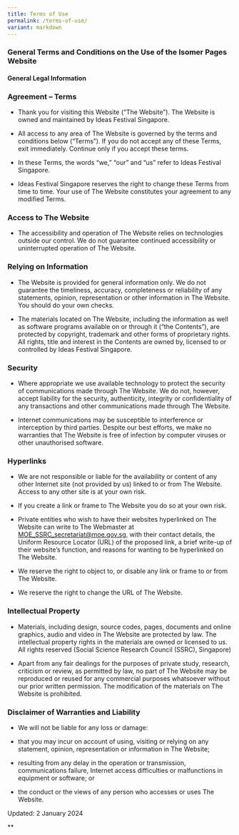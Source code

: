 ```yaml
---
title: Terms of Use
permalink: /terms-of-use/
variant: markdown
---
```

### **General Terms and Conditions on the Use of the Isomer Pages Website**

#### **General Legal Information**



### Agreement – Terms

*   Thank you for visiting this Website (“The Website”). The Website is owned and maintained by Ideas Festival Singapore.
    
*   All access to any area of The Website is governed by the terms and conditions below (“Terms”). If you do not accept any of these Terms, exit immediately. Continue only if you accept these terms.
    
*   In these Terms, the words “we,” “our” and “us” refer to Ideas Festival Singapore.
    
*   Ideas Festival Singapore reserves the right to change these Terms from time to time. Your use of The Website constitutes your agreement to any modified Terms.
    

### Access to The Website

*   The accessibility and operation of The Website relies on technologies outside our control. We do not guarantee continued accessibility or uninterrupted operation of The Website.
    

### Relying on Information

*   The Website is provided for general information only. We do not guarantee the timeliness, accuracy, completeness or reliability of any statements, opinion, representation or other information in The Website. You should do your own checks.
    
*   The materials located on The Website, including the information as well as software programs available on or through it (“the Contents”), are protected by copyright, trademark and other forms of proprietary rights. All rights, title and interest in the Contents are owned by, licensed to or controlled by Ideas Festival Singapore.
    

### Security

*   Where appropriate we use available technology to protect the security of communications made through The Website. We do not, however, accept liability for the security, authenticity, integrity or confidentiality of any transactions and other communications made through The Website.
    
*   Internet communications may be susceptible to interference or interception by third parties. Despite our best efforts, we make no warranties that The Website is free of infection by computer viruses or other unauthorised software.
    

### Hyperlinks

*   We are not responsible or liable for the availability or content of any other Internet site (not provided by us) linked to or from The Website. Access to any other site is at your own risk.
    
*   If you create a link or frame to The Website you do so at your own risk.
    
*   Private entities who wish to have their websites hyperlinked on The Website can write to The Webmaster at [MOE\_SSRC\_secretariat@moe.gov.sg](mailto:MOE_SSRC_secretariat@moe.gov.sg), with their contact details, the Uniform Resource Locator (URL) of the proposed link, a brief write-up of their website’s function, and reasons for wanting to be hyperlinked on The Website.
    
*   We reserve the right to object to, or disable any link or frame to or from The Website.
    
*   We reserve the right to change the URL of The Website.
    

### Intellectual Property

*   Materials, including design, source codes, pages, documents and online graphics, audio and video in The Website are protected by law. The intellectual property rights in the materials are owned or licensed to us. All rights reserved (Social Science Research Council (SSRC), Singapore)
    
*   Apart from any fair dealings for the purposes of private study, research, criticism or review, as permitted by law, no part of The Website may be reproduced or reused for any commercial purposes whatsoever without our prior written permission. The modification of the materials on The Website is prohibited.
    

### Disclaimer of Warranties and Liability

*   We will not be liable for any loss or damage:
    

*   that you may incur on account of using, visiting or relying on any statement, opinion, representation or information in The Website;
    
*   resulting from any delay in the operation or transmission, communications failure, Internet access difficulties or malfunctions in equipment or software; or
    
*   the conduct or the views of any person who accesses or uses The Website.
    

Updated: 2 January 2024

**